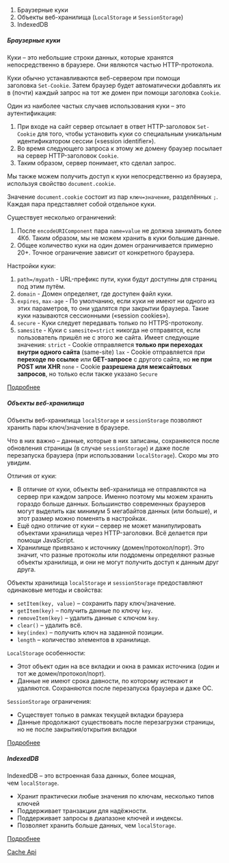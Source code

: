 1. Браузерные куки
2. Объекты веб-хранилища (`LocalStorage` и `SessionStorage`)
3. IndexedDB

##### Браузерные куки

Куки – это небольшие строки данных, которые хранятся непосредственно в браузере. Они являются частью HTTP-протокола.

Куки обычно устанавливаются веб-сервером при помощи заголовка `Set-Cookie`. Затем браузер будет автоматически добавлять их в (почти) каждый запрос на тот же домен при помощи заголовка `Cookie`.

Один из наиболее частых случаев использования куки – это аутентификация:

1. При входе на сайт сервер отсылает в ответ HTTP-заголовок `Set-Cookie` для того, чтобы установить куки со специальным уникальным идентификатором сессии («session identifier»).
2. Во время следующего запроса к этому же домену браузер посылает на сервер HTTP-заголовок `Cookie`.
3. Таким образом, сервер понимает, кто сделал запрос.

Мы также можем получить доступ к куки непосредственно из браузера, используя свойство `document.cookie`.

Значение `document.cookie` состоит из пар `ключ=значение`, разделённых `;`. Каждая пара представляет собой отдельное куки.

Существует несколько ограничений:

1. После `encodeURIComponent` пара `name=value` не должна занимать более 4Кб. Таким образом, мы не можем хранить в куки большие данные.
2. Общее количество куки на один домен ограничивается примерно 20+. Точное ограничение зависит от конкретного браузера.

Настройки куки:
1. `path=/mypath` - URL-префикс пути, куки будут доступны для страниц под этим путём.
2. `domain` - Домен определяет, где доступен файл куки.
3. `expires`, `max-age` - По умолчанию, если куки не имеют ни одного из этих параметров, то они удалятся при закрытии браузера. Такие куки называются сессионными («session cookies»).
4. `secure` - Куки следует передавать только по HTTPS-протоколу.
5. `samesite` - Куки с `samesite=strict` никогда не отправятся, если пользователь пришёл не с этого же сайта. Имеет следующие значения:
	`strict` - Cookie отправляется **только при переходах внутри одного сайта** (same-site)
	`lax` - Cookie отправляется при **переходе по ссылке** или **GET-запросе** с другого сайта, но **не при POST или XHR**
	`none` - Cookie **разрешена для межсайтовых запросов**, но только если также указано `Secure`

[Подробнее](https://learn.javascript.ru/cookie)

##### Объекты веб-хранилища

Объекты веб-хранилища `localStorage` и `sessionStorage` позволяют хранить пары ключ/значение в браузере.

Что в них важно – данные, которые в них записаны, сохраняются после обновления страницы (в случае `sessionStorage`) и даже после перезапуска браузера (при использовании `localStorage`). Скоро мы это увидим.

Отличия от куки:
- В отличие от куки, объекты веб-хранилища не отправляются на сервер при каждом запросе. Именно поэтому мы можем хранить гораздо больше данных. Большинство современных браузеров могут выделить как минимум 5 мегабайтов данных (или больше), и этот размер можно поменять в настройках.
- Ещё одно отличие от куки – сервер не может манипулировать объектами хранилища через HTTP-заголовки. Всё делается при помощи JavaScript.
- Хранилище привязано к источнику (домен/протокол/порт). Это значит, что разные протоколы или поддомены определяют разные объекты хранилища, и они не могут получить доступ к данным друг друга.

Объекты хранилища `localStorage` и `sessionStorage` предоставляют одинаковые методы и свойства:
- `setItem(key, value)` – сохранить пару ключ/значение.
- `getItem(key)` – получить данные по ключу `key`.
- `removeItem(key)` – удалить данные с ключом `key`.
- `clear()` – удалить всё.
- `key(index)` – получить ключ на заданной позиции.
- `length` – количество элементов в хранилище.

`LocalStorage` особенности:
- Этот объект один на все вкладки и окна в рамках источника (один и тот же домен/протокол/порт).
- Данные не имеют срока давности, по которому истекают и удаляются. Сохраняются после перезапуска браузера и даже ОС.

`SessionStorage` ограничения:
- Существует только в рамках текущей вкладки браузера
- Данные продолжают существовать после перезагрузки страницы, но не после закрытия/открытия вкладки

[Подробнее](https://learn.javascript.ru/localstorage)

##### IndexedDB

IndexedDB – это встроенная база данных, более мощная, чем `localStorage`.
- Хранит практически любые значения по ключам, несколько типов ключей
- Поддерживает транзакции для надёжности.
- Поддерживает запросы в диапазоне ключей и индексы.
- Позволяет хранить больше данных, чем `localStorage`.

[Подробнее](https://learn.javascript.ru/indexeddb)

[Cache Api](https://habr.com/ru/articles/788786/)